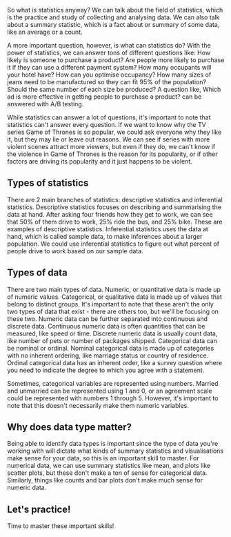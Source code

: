 So what is statistics anyway? We can talk about the field of statistics, which is the practice and study of collecting and analysing data. We can also talk about a summary statistic, which is a fact about or summary of some data, like an average or a count.

A more important question, however, is what can statistics do? With the power of statistics, we can answer tons of different questions like: How likely is someone to purchase a product? Are people more likely to purchase it if they can use a different payment system? How many occupants will your hotel have? How can you optimise occupancy? How many sizes of jeans need to be manufactured so they can fit 95% of the population? Should the same number of each size be produced? A question like, Which ad is more effective in getting people to purchase a product? can be answered with A/B testing.

While statistics can answer a lot of questions, it's important to note that statistics can't answer every question. If we want to know why the TV series Game of Thrones is so popular, we could ask everyone why they like it, but they may lie or leave out reasons. We can see if series with more violent scenes attract more viewers, but even if they do, we can't know if the violence in Game of Thrones is the reason for its popularity, or if other factors are driving its popularity and it just happens to be violent.
## Types of statistics
There are 2 main branches of statistics: descriptive statistics and inferential statistics. Descriptive statistics focuses on describing and summarising the data at hand. After asking four friends how they get to work, we can see that 50% of them drive to work, 25% ride the bus, and 25% bike. These are examples of descriptive statistics. Inferential statistics uses the data at hand, which is called sample data, to make inferences about a larger population. We could use inferential statistics to figure out what percent of people drive to work based on our sample data.
## Types of data
There are two main types of data. Numeric, or quantitative data is made up of numeric values. Categorical, or qualitative data is made up of values that belong to distinct groups. It's important to note that these aren't the only two types of data that exist - there are others too, but we'll be focusing on these two. Numeric data can be further separated into continuous and discrete data. Continuous numeric data is often quantities that can be measured, like speed or time. Discrete numeric data is usually count data, like number of pets or number of packages shipped. Categorical data can be nominal or ordinal. Nominal categorical data is made up of categories with no inherent ordering, like marriage status or country of residence. Ordinal categorical data has an inherent order, like a survey question where you need to indicate the degree to which you agree with a statement. 

Sometimes, categorical variables are represented using numbers. Married and unmarried can be represented using 1 and 0, or an agreement scale could be represented with numbers 1 through 5. However, it's important to note that this doesn't necessarily make them numeric variables.
## Why does data type matter?
Being able to identify data types is important since the type of data you're working with will dictate what kinds of summary statistics and visualisations make sense for your data, so this is an important skill to master. For numerical data, we can use summary statistics like mean, and plots like scatter plots, but these don't make a ton of sense for categorical data. Similarly, things like counts and bar plots don't make much sense for numeric data.
## Let's practice!
Time to master these important skills!